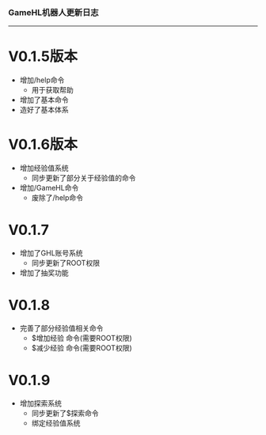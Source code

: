 ### GameHL机器人更新日志
---
# V0.1.5版本
* 增加/help命令
  * 用于获取帮助
* 增加了基本命令
* 造好了基本体系

# V0.1.6版本
* 增加经验值系统
  * 同步更新了部分关于经验值的命令
* 增加/GameHL命令
  * 废除了/help命令
  
# V0.1.7
* 增加了GHL账号系统
  * 同步更新了ROOT权限
* 增加了抽奖功能

# V0.1.8
* 完善了部分经验值相关命令
  * $增加经验 命令(需要ROOT权限)
  * $减少经验 命令(需要ROOT权限)

# V0.1.9
* 增加探索系统
  * 同步更新了$探索命令
  * 绑定经验值系统
